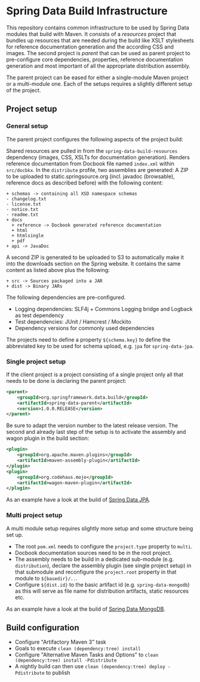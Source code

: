 # Spring Data Build Infrastructure

This repository contains common infrastructure to be used by Spring Data modules that build with Maven. It consists of a *resources* project that bundles up resources that are needed during the build like XSLT stylesheets for reference documentation generation and the according CSS and images. The second project is *parent* that can be used as parent project to pre-configure core dependencies, properties, reference documentation generation and most important of all the appropriate distribution assembly.

The parent project can be eased for either a single-module Maven project or a multi-module one. Each of the setups requires a slightly different setup of the project.

## Project setup

### General setup

The parent project configures the following aspects of the project build:

Shared resources are pulled in from the `spring-data-build-resources` dependency (images, CSS, XSLTs for documentation generation). Renders reference documentation from Docbook file named `index.xml` within `src/docbkx`. In the `distribute` profile, two assemblies are generated: A ZIP to be uploaded to static.springsource.org (incl. javadoc (browsable), reference docs as described before) with the following content:

```
+ schemas -> containing all XSD namespace schemas
- changelog.txt
- license.txt
- notice.txt
- readme.txt
+ docs
  + reference -> Docbook generated reference documentation
  + html
  + htmlsingle
  + pdf
+ api -> JavaDoc
```

A second ZIP is generated to be uploaded to S3 to automatically make it into the downloads section on the Spring website. It contains the same content as listed above plus the following:

```
+ src -> Sources packaged into a JAR
+ dist -> Binary JARs
```
  
The following dependencies are pre-configured.
  
- Logging dependencies: SLF4j + Commons Logging bridge and Logback as test dependency
- Test dependencies: JUnit / Hamcrest / Mockito
- Dependency versions for commonly used dependencies

The projects need to define a property `${schema.key}` to define the abbreviated key to be used for schema upload, e.g. `jpa` for `spring-data-jpa`.

### Single project setup

If the client project is a project consisting of a single project only all that needs to be done is declaring the parent project:

```xml
<parent>
	<groupId>org.springframework.data.build</groupId>
	<artifactId>spring-data-parent</artifactId>
	<version>1.0.0.RELEASE</version>
</parent>
```
    
Be sure to adapt the version number to the latest release version. The second and already last step of the setup is to activate the assembly and wagon plugin in the build section:

```xml
<plugin>
	<groupId>org.apache.maven.plugins</groupId>
	<artifactId>maven-assembly-plugin</artifactId>
</plugin>
<plugin>
	<groupId>org.codehaus.mojo</groupId>
	<artifactId>wagon-maven-plugin</artifactId>
</plugin>
```
	
As an example have a look at the build of [Spring Data JPA](http://github.com/SpringSource/spring-data-jpa).

### Multi project setup
	
A multi module setup requires slightly more setup and some structure being set up. 

- The root `pom.xml` needs to configure the `project.type` property to `multi`.
- Docbook documentation sources need to be in the root project.
- The assembly needs to be build in a dedicated sub-module (e.g. `distribution`), declare the assembly plugin (see single project setup) in that submodule and reconfigure the `project.root` property in that module to `${basedir}/..`.
- Configure `${dist.id}` to the basic artifact id (e.g. `spring-data-mongodb`) as this will serve as file name for distribution artifacts, static resources etc.

As an example have a look at the build of [Spring Data MongoDB](http://github.com/SpringSource/spring-data-mongodb).

## Build configuration

- Configure "Artifactory Maven 3" task
- Goals to execute `clean (dependency:tree) install`
- Configure "Alternative Maven Tasks and Options" to `clean (dependency:tree) install -Pdistribute`
- A nightly build can then use `clean (dependency:tree) deploy -Pdistribute` to publish 